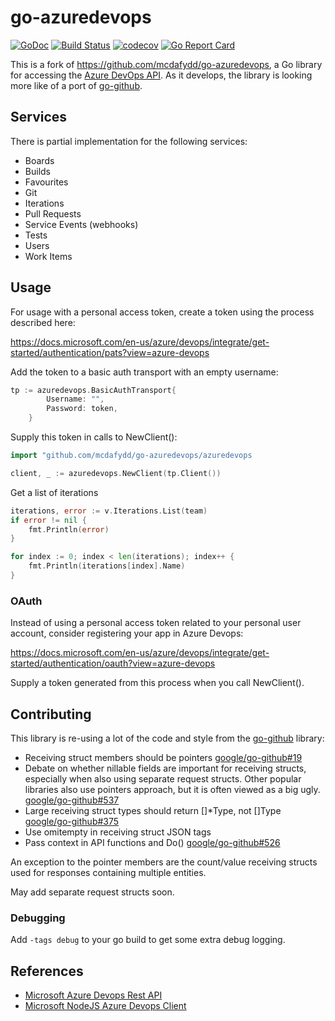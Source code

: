 # go-azuredevops



[![GoDoc](https://godoc.org/github.com/mcdafydd/go-azuredevops/azuredevops?status.svg)](https://godoc.org/github.com/mcdafydd/go-azuredevops/azuredevops)
[![Build Status](https://travis-ci.org/mcdafydd/go-azuredevops.png?branch=master)](https://travis-ci.org/mcdafydd/go-azuredevops)
[![codecov](https://codecov.io/gh/mcdafydd/go-azuredevops/branch/master/graph/badge.svg)](https://codecov.io/gh/mcdafydd/go-azuredevops)
[![Go Report Card](https://goreportcard.com/badge/github.com/mcdafydd/go-azuredevops?style=flat-square)](https://goreportcard.com/report/github.com/mcdafydd/go-azuredevops)

This is a fork of https://github.com/mcdafydd/go-azuredevops, a Go library for accessing the [Azure DevOps API](https://docs.microsoft.com/en-gb/rest/api/vsts/).  As it develops, the library is looking more like of a port of [go-github](https://github.com/google/go-github).

## Services

There is partial implementation for the following services:

* Boards
* Builds
* Favourites
* Git
* Iterations
* Pull Requests
* Service Events (webhooks)
* Tests
* Users
* Work Items

## Usage

For usage with a personal access token, create a token using the process described here:

https://docs.microsoft.com/en-us/azure/devops/integrate/get-started/authentication/pats?view=azure-devops

Add the token to a basic auth transport with an empty username:

```go
tp := azuredevops.BasicAuthTransport{
		Username: "",
		Password: token,
	}
```

Supply this token in calls to NewClient():

```go
import "github.com/mcdafydd/go-azuredevops/azuredevops

client, _ := azuredevops.NewClient(tp.Client())
```

Get a list of iterations

```go
iterations, error := v.Iterations.List(team)
if error != nil {
    fmt.Println(error)
}

for index := 0; index < len(iterations); index++ {
    fmt.Println(iterations[index].Name)
}
```

### OAuth
Instead of using a personal access token related to your personal user account, consider registering your app in Azure Devops:

https://docs.microsoft.com/en-us/azure/devops/integrate/get-started/authentication/oauth?view=azure-devops

Supply a token generated from this process when you call NewClient().

## Contributing
This library is re-using a lot of the code and style from the [go-github](https://github.com/google/go-github/) library:

* Receiving struct members should be pointers [google/go-github#19](https://github.com/google/go-github/issues/19)
* Debate on whether nillable fields are important for receiving structs, especially when also using separate request structs.  Other popular libraries also use pointers approach, but it is often viewed as a big ugly. [google/go-github#537](https://github.com/google/go-github/issues/537)
* Large receiving struct types should return []*Type, not []Type [google/go-github#375](https://github.com/google/go-github/pull/375)
* Use omitempty in receiving struct JSON tags
* Pass context in API functions and Do() [google/go-github#526](https://github.com/google/go-github/issues/526#issuecomment-280985393) 

An exception to the pointer members are the count/value receiving structs used for responses containing multiple entities.

May add separate request structs soon.

### Debugging
Add `-tags debug` to your go build to get some extra debug logging.

## References
* [Microsoft Azure Devops Rest API](https://github.com/MicrosoftDocs/vsts-rest-api-specs)
* [Microsoft NodeJS Azure Devops Client](https://github.com/Microsoft/azure-devops-node-api)

